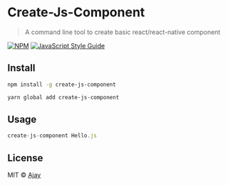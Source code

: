 # Create-Js-Component

> A command line tool to create basic react/react-native component

[![NPM](https://img.shields.io/npm/v/create-js-component.svg)](https://www.npmjs.com/package/create-js-component) [![JavaScript Style Guide](https://img.shields.io/badge/code_style-standard-brightgreen.svg)](https://standardjs.com)

## Install

```bash
npm install -g create-js-component
```

```bash
yarn global add create-js-component
```

## Usage

```js
create-js-component Hello.js
```

## License

MIT © [Ajay](LICENSE)
